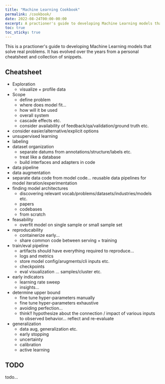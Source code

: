 ```yaml
---
title: "Machine Learning Cookbook"
permalink: /cookbook/
date: 2022-08-24T00:00-00:00
excerpt: A practioner's guide to developing Machine Learning models that solve real problems.
toc: true
toc_sticky: true
---
```


This is a practioner's guide to developing Machine Learning models that solve real problems. It has evolved over the years from a personal cheatsheet and collection of snippets.

## Cheatsheet

- Exploration
  - visualize + profile data
- Scope
  - define problem
  - where does model fit...
  - how will it be used
  - overall system
  - cascade effects etc.
  - consider availability of feedback/qa/validation/ground truth etc.
- consider easier/alternative/explicit options
- unsupervised learning
- labeling
- dataset organization
  - separate datums from annotations/structure/labels etc.
  - treat like a database
  - build interfaces and adapters in code
- data pipeline
- data augmentation
- separate data code from model code... reusable data pipelines for model iteration/experimentation
- finding model architectures
  - discovering relevant vocab/problems/datasets/industries/models etc.
  - papers
  - codebases
  - from scratch
- feasability
  - overfit model on single sample or small sample set
- reproducability
  - containerize early...
  - share common code between serving + training
- train/eval pipeline
  - artifacts should have everything required to reproduce...
  - logs and metrics
  - store model config/arugments/cli inputs etc.
  - checkpoints
  - eval visualization ... samples/cluster etc.
- early indicators
  - learning rate sweep
  - insights...
- determine upper bound
  - fine tune hyper-parameters manually
  - fine tune hyper-parameters exhaustive
  - avoiding perfection...
  - think!! hypothesize about the connection / impact of various inputs to observed behavior... reflect and re-evaluate
- generalization
  - data aug, generalization etc.
  - early stopping
  - uncertainty
  - calibration
  - active learning

## TODO

todo...
